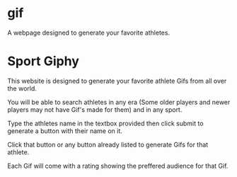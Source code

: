 # gif
A webpage designed to generate your favorite athletes. 

<h1>Sport Giphy</h1>
<p>This website is designed to generate your favorite athlete Gifs from all over the world. </p>
<p>You will be able to search athletes in any era (Some older players and newer players may not have Gif's made for them) and in any sport.</p>
<p> Type the athletes name in the textbox provided then click submit to generate a button with their name on it. </p>
<p>Click that button or any button already listed to generate Gifs for that athlete. </p> 
<p>Each Gif will come with a rating showing the preffered audience for that Gif. </p>

